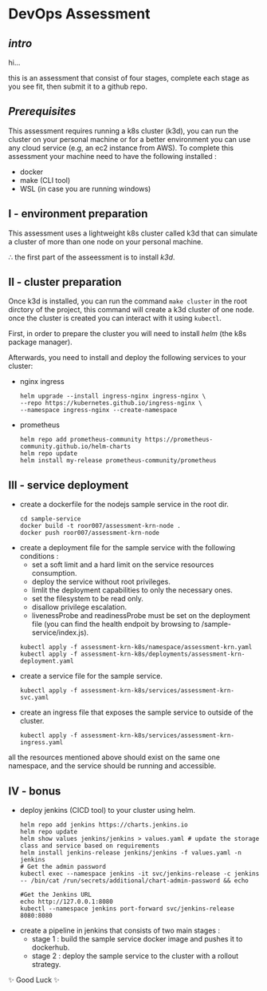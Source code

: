# DevOps Assessment
## _intro_

hi...

this is an assessment that consist of four stages, complete each stage as you see fit, then submit it to a github repo.

## _Prerequisites_

This assessment requires running a k8s cluster (k3d), you can run the cluster on your personal machine or for a better environment you can use any cloud service (e.g, an ec2 instance from AWS).
To complete this assessment your machine need to have the following installed :

- docker
- make (CLI tool)
- WSL (in case you are running windows)


## I - environment preparation

This assessment uses a lightweight k8s cluster called k3d that can simulate a cluster of more than one node on your personal machine. 

∴ the first part of the asseessment is to install _k3d_.

## II - cluster preparation 

Once k3d is installed, you can run the command `make cluster` in the root dirctory of the project, this command will create a k3d cluster of one node. once the cluster is created you can interact with it using `kubectl`.

First, in order to prepare the cluster you will need to install _helm_ (the k8s package manager). 

Afterwards, you need to install and deploy the following services to your cluster: 

- nginx ingress
  ```
  helm upgrade --install ingress-nginx ingress-nginx \
  --repo https://kubernetes.github.io/ingress-nginx \
  --namespace ingress-nginx --create-namespace
  ``` 
- prometheus
  ```
  helm repo add prometheus-community https://prometheus-community.github.io/helm-charts
  helm repo update
  helm install my-release prometheus-community/prometheus
  ``` 

## III - service deployment

- create a dockerfile for the nodejs sample service in the root dir.
  ```
  cd sample-service
  docker build -t roor007/assessment-krn-node .
  docker push roor007/assessment-krn-node
  ```
- create a deployment file for the sample service with the following conditions :
    - set a soft limit and a hard limit on the service resources consumption.
    - deploy the service without root privileges.
    - limlit the deployment capabilities to only the necessary ones.
    - set the filesystem to be read only.
    - disallow privilege escalation.
    - livenessProbe and readinessProbe must be set on the deployment file (you can find the health endpoit by browsing to /sample-service/index.js).
  ```
  kubectl apply -f assessment-krn-k8s/namespace/assessment-krn.yaml
  kubectl apply -f assessment-krn-k8s/deployments/assessment-krn-deployment.yaml
  ```
- create a service file for the sample service.
  ```
  kubectl apply -f assessment-krn-k8s/services/assessment-krn-svc.yaml
  ```
- create an ingress file that exposes the sample service to outside of the cluster.
  ```
  kubectl apply -f assessment-krn-k8s/services/assessment-krn-ingress.yaml
  ```

all the resources mentioned above should exist on the same one namespace, and the service should be running and accessible. 

## IV - bonus

- deploy jenkins (CICD tool) to your cluster using helm.
  ```
  helm repo add jenkins https://charts.jenkins.io
  helm repo update
  helm show values jenkins/jenkins > values.yaml # update the storage class and service based on requirements
  helm install jenkins-release jenkins/jenkins -f values.yaml -n jenkins
  # Get the admin password
  kubectl exec --namespace jenkins -it svc/jenkins-release -c jenkins -- /bin/cat /run/secrets/additional/chart-admin-password && echo

  #Get the Jenkins URL
  echo http://127.0.0.1:8080
  kubectl --namespace jenkins port-forward svc/jenkins-release 8080:8080
  ```
- create a pipeline in jenkins that consists of two main stages : 
    - stage 1 : build the sample service docker image and pushes it to dockerhub.
    - stage 2 : deploy the sample service to the cluster with a rollout strategy.


 ✨ Good Luck ✨
